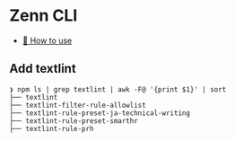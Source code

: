 # Zenn CLI

* [📘 How to use](https://zenn.dev/zenn/articles/zenn-cli-guide)

## Add textlint
```
❯ npm ls | grep textlint | awk -F@ '{print $1}' | sort
├── textlint
├── textlint-filter-rule-allowlist
├── textlint-rule-preset-ja-technical-writing
├── textlint-rule-preset-smarthr
├── textlint-rule-prh
```


